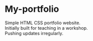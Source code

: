 ﻿# My-portfolio
Simple HTML CSS portfolio website.<br> Initially built for teaching in a workshop.<br> Pushing updates irregularly.
